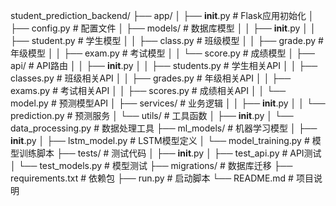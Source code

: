 student_prediction_backend/
├── app/
│   ├── __init__.py           # Flask应用初始化
│   ├── config.py             # 配置文件
│   ├── models/               # 数据库模型
│   │   ├── __init__.py
│   │   ├── student.py        # 学生模型
│   │   ├── class.py          # 班级模型
│   │   ├── grade.py          # 年级模型
│   │   ├── exam.py           # 考试模型
│   │   └── score.py          # 成绩模型
│   ├── api/                  # API路由
│   │   ├── __init__.py
│   │   ├── students.py       # 学生相关API
│   │   ├── classes.py        # 班级相关API
│   │   ├── grades.py         # 年级相关API
│   │   ├── exams.py          # 考试相关API
│   │   ├── scores.py         # 成绩相关API
│   │   └── model.py          # 预测模型API
│   ├── services/             # 业务逻辑
│   │   ├── __init__.py
│   │   └── prediction.py     # 预测服务
│   └── utils/                # 工具函数
│       ├── __init__.py
│       └── data_processing.py # 数据处理工具
├── ml_models/                # 机器学习模型
│   ├── __init__.py
│   ├── lstm_model.py         # LSTM模型定义
│   └── model_training.py     # 模型训练脚本
├── tests/                    # 测试代码
│   ├── __init__.py
│   ├── test_api.py           # API测试
│   └── test_models.py        # 模型测试
├── migrations/               # 数据库迁移
├── requirements.txt          # 依赖包
├── run.py                    # 启动脚本
└── README.md                 # 项目说明
